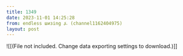 ```yaml
---
title: 1349
date: 2023-11-01 14:25:28
from: endless шизing ⍼ (channel1162404975)
layout: post
---
```


![[(File not included. Change data exporting settings to download.)]]


